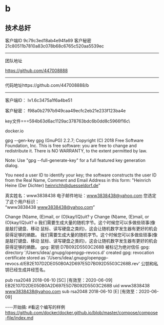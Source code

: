# b
技术总奸
-------

客户端ID
9c79c3ed18ab4e94fa69
客户秘密
21c80511b7810a83c078b68c6765c520aa5539ec    

--------
团队地址

https://github.com/447008888

--------
代码地址https://github.com/447008888/b

--------

客户端ID： Iv1.6c3475a1f6a4be51

客户秘密： f98a0b2797b949caa49ecfc2eb21e233f123ba4e


key文件===594b63d6ac1129ac378763bdc6b0dd8c5966f16c\


docker.io 

gpg --gen-key
gpg (GnuPG) 2.2.7; Copyright (C) 2018 Free Software Foundation, Inc.
This is free software: you are free to change and redistribute it.
There is NO WARRANTY, to the extent permitted by law.

Note: Use "gpg --full-generate-key" for a full featured key generation dialog.

You need a user ID to identify your key; the software constructs the user ID
from the Real Name, Comment and Email Address in this form:
    "Heinrich Heine (Der Dichter) <heinrichh@duesseldorf.de>"

真实姓名：www3838438
电子邮件地址：www3838438@yahoo.com
您选定了这个用户标识：                   
    “www3838438 <www3838438@yahoo.com>”

Change (N)ame, (E)mail, or (O)kay/(Q)uit? y
Change (N)ame, (E)mail, or (O)kay/(Q)uit? o
我们需要生成大量的随机字节。这个时候您可以多做些琐事(像是敲打键盘、移动
鼠标、读写硬盘之类的)，这会让随机数字发生器有更好的机会获得足够的熵数。
我们需要生成大量的随机字节。这个时候您可以多做些琐事(像是敲打键盘、移动
鼠标、读写硬盘之类的)，这会让随机数字发生器有更好的机会获得足够的熵数。
gpg: 密钥 D7B092D5503C268B 被标记为绝对信任
gpg: directory '/Users/idea/.gnupg/openpgp-revocs.d' created
gpg: revocation certificate stored as '/Users/idea/.gnupg/openpgp-revocs.d/EB2E107D2DE050B0A2D697E5D7B092D5503C268B.rev'
公钥和私钥已经生成并经签名。

pub   rsa2048 2018-06-10 [SC] [有效至：2020-06-09]
      EB2E107D2DE050B0A2D697E5D7B092D5503C268B
uid                      www3838438 <www3838438@yahoo.com>
sub   rsa2048 2018-06-10 [E] [有效至：2020-06-09]

----开始搞:
#看这个编写的样例 
https://github.com/docker/docker.github.io/blob/master/compose/compose-file/index.md
